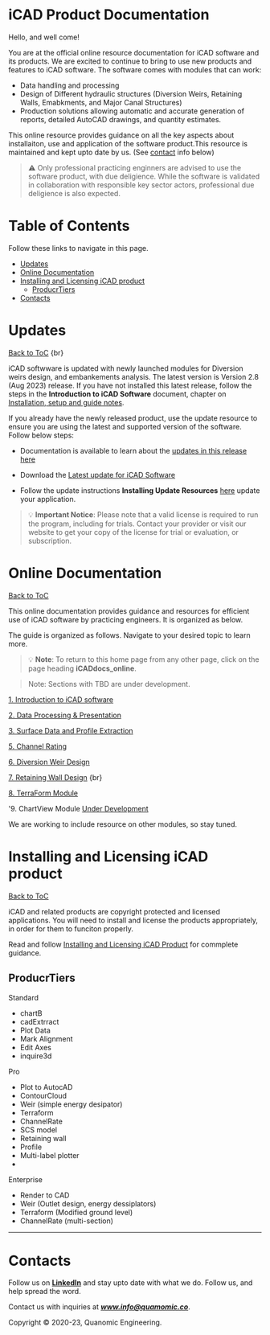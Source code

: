 # iCAD Product Documentation

Hello, and well come!

You are at the official online resource documentation for iCAD software and its products. We are excited to continue to bring to use new products and features to iCAD software. The software comes with modules that can work:
- Data handling and processing
- Design of Different hydraulic structures (Diversion Weirs, Retaining Walls, Emabkments, and Major Canal Structures)
- Production solutions allowing automatic and accurate generation of reports, detailed AutoCAD drawings, and quantity estimates.



This online resource provides guidance on all the key aspects about installaiton, use and application of the software product.This resource is maintained and kept upto date by us. (See [contact](#contacts)  info below)

> :warning: Only professional practicing enginners are advised to use the software product, with due deligience. While the software is validated in collaboration with responsible key sector actors, professional due deligience is also expected.

# Table of Contents
Follow these links to navigate in this page.
<!--TOC-->
- [Updates](#updates)
- [Online Documentation](#online-documentation)
- [Installing and Licensing iCAD product](#installing-and-licensing-icad-product)
  - [ProducrTiers](#producrtiers)
- [Contacts](#contacts)
<!--/TOC-->


# Updates
[Back to ToC](#table-of-contents)
{br}

iCAD softwware is updated with newly launched modules for Diversion weirs design, and embankements analysis. The latest version is Version 2.8 (Aug 2023) release. If you have not installed this latest release, follow the steps in the **Introduction to iCAD Software** document, chapter on [Installation, setup and guide notes](IntroductionToiCAD/introduction_to_icad.md#software-installation-setup-and-updates).

If you already have the newly released product, use the update resource to ensure you are using the latest and supported version of the software. Follow below steps: 

* Documentation is available to learn about the [updates in this release here](Updates/Update_Aug23/Update_notes_Aug23.md)

* Download the [Latest update for iCAD Software](https://drive.google.com/uc?export=download&id=1mSZVIIXOgk0yGErVAzAHIH8eWm1x0gZ6)

* Follow the update instructions **Installing Update Resources** [here](introductiontoicad/introduction_to_icad.md#installing-update-resources) update your application. 


> :bulb: **Important Notice**: Please note that a valid license is required to run the program, including for trials. Contact your provider or visit our website to get your copy of the license for trial or evaluation, or subscription.




# Online Documentation
[Back to ToC](#table-of-contents)

This online documentation provides guidance and resources for efficient use of iCAD software by practicing engineers. It is organized as below.



The guide is organized as follows. Navigate to your desired topic to learn more.

> :bulb: **Note**: To return to this home page from any other page, click on the page heading **iCADdocs_online**.

> Note: Sections with TBD are under development.

[1. Introduction to iCAD software](IntroductionToiCAD/Introduction_to_iCAD.md)

[2. Data Processing & Presentation](DataProcessing/DataProcessing.md)

[3. Surface Data and Profile Extraction](SurfaceDataProcessing/Surface_modelling_and_interpolation.md)

[5. Channel Rating](ChannelRatingWSPRO/ChannelRate_WSPRO.md)

[6. Diversion Weir Design](DiversionWeirDesign/DiversionWeirDesign.md)

[7. Retaining Wall Design](RetainingWallDesign/RetainingWallDesign.md) {br}

[8. TerraForm Module](TerraForm/TerraForm.md)

'9. ChartView Module [Under Development]()


We are working to include resource on other modules, so stay tuned.


# Installing and Licensing iCAD product
[Back to ToC](#table-of-contents)

iCAD and related products are copyright protected and licensed applications. You will need to install and license the products appropriately, in order for them to funciton properly.

Read and follow [Installing and Licensing iCAD Product](/SetupAndLicensingGuide/setupguide.md) for commplete guidance.


## ProducrTiers
Standard
- chartB
- cadExtrract
- Plot Data
- Mark Alignment
- Edit Axes
- inquire3d

Pro
- Plot to AutocAD
- ContourCloud
- Weir (simple energy desipator)
- Terraform
- ChannelRate
- SCS model
- Retaining wall
- Profile
- Multi-label plotter
- 

Enterprise
- Render to CAD
- Weir (Outlet design, energy dessiplators)
- Terraform (Modified ground level)
- ChannelRate (multi-section)



---

# Contacts

Follow us on [**LinkedIn**]() and stay upto date with what we do. Follow us, and help spread the word.

Contact us with inquiries at ***www.info@quamomic.co***.

Copyright &copy; 2020-23, Quanomic Engineering.